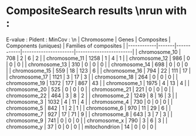 # CompositeSearch results \nrun with : 
E-value : 
Pident  : 
MinCov  : \n
| Chromosome | Genes | Composites | Components (uniques) | Families of composites |
|------------|-------|------------|----------------------|------------------------|
| chromosome_10 | 708 | 2 | 6 | 2 |
| chromosome_11 | 1258 | 1 | 4 | 1 |
| chromosome_12 | 986 | 0 | 0 | 0 |
| chromosome_13 | 310 | 0 | 0 | 0 |
| chromosome_14 | 698 | 0 | 0 | 0 |
| chromosome_15 | 559 | 18 | 123 | 6 |
| chromosome_16 | 794 | 22 | 111 | 17 |
| chromosome_17 | 1121 | 3 | 17 | 3 |
| chromosome_18 | 264 | 0 | 0 | 0 |
| chromosome_19 | 1372 | 177 | 867 | 43 |
| chromosome_1 | 1975 | 4 | 13 | 4 |
| chromosome_20 | 525 | 0 | 0 | 0 |
| chromosome_21 | 221 | 0 | 0 | 0 |
| chromosome_22 | 464 | 3 | 8 | 2 |
| chromosome_2 | 1249 | 8 | 16 | 3 |
| chromosome_3 | 1032 | 4 | 11 | 4 |
| chromosome_4 | 730 | 0 | 0 | 0 |
| chromosome_5 | 842 | 1 | 2 | 1 |
| chromosome_6 | 970 | 11 | 29 | 6 |
| chromosome_7 | 927 | 17 | 71 | 9 |
| chromosome_8 | 643 | 3 | 7 | 3 |
| chromosome_9 | 741 | 0 | 0 | 0 |
| chromosome_x | 790 | 3 | 6 | 3 |
| chromosome_y | 37 | 0 | 0 | 0 |
| mitochondrion | 14 | 0 | 0 | 0 |
